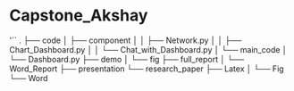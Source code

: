 # Capstone_Akshay
 
'``
.
├── code
│   ├── component
│   │   ├── Network.py
│   │   ├── Chart_Dashboard.py
│   │   └── Chat_with_Dashboard.py
│   └── main_code
│       └── Dashboard.py
├── demo
│   └── fig
├── full_report
│   └── Word_Report
├── presentation
└── research_paper
    ├── Latex
    │   └── Fig
    └── Word
```